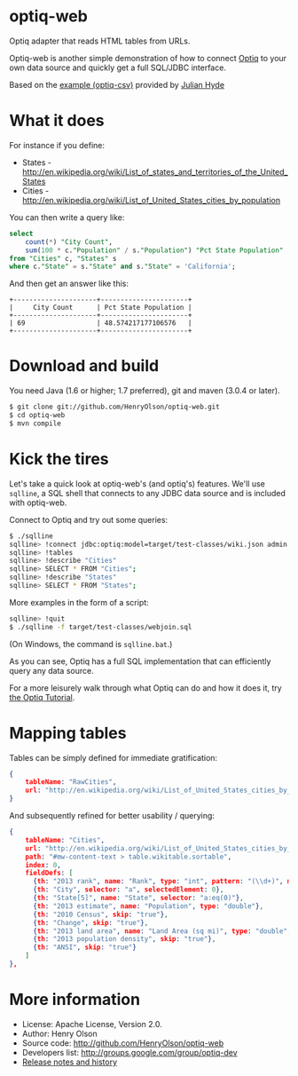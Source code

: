 optiq-web
============

Optiq adapter that reads HTML tables from URLs.

Optiq-web is another simple demonstration of how to connect <a
href="https://github.com/julianhyde/optiq">Optiq</a> to your own
data source and quickly get a full SQL/JDBC interface.

Based on the <a href="https://github.com/julianhyde/optiq-csv">example (optiq-csv)</a>
provided by <a href="https://github.com/julianhyde">Julian Hyde</a>

What it does
==================

For instance if you define:

* States - http://en.wikipedia.org/wiki/List_of_states_and_territories_of_the_United_States
* Cities - http://en.wikipedia.org/wiki/List_of_United_States_cities_by_population

You can then write a query like:
```SQL
select
	count(*) "City Count",
	sum(100 * c."Population" / s."Population") "Pct State Population"
from "Cities" c, "States" s
where c."State" = s."State" and s."State" = 'California';
```

And then get an answer like this:
```
+---------------------+----------------------+
|     City Count      | Pct State Population |
+---------------------+----------------------+
| 69                  | 48.574217177106576   |
+---------------------+----------------------+
```

Download and build
==================

You need Java (1.6 or higher; 1.7 preferred), git and maven (3.0.4 or later).

```bash
$ git clone git://github.com/HenryOlson/optiq-web.git
$ cd optiq-web
$ mvn compile
```

Kick the tires
==============

Let's take a quick look at optiq-web's (and optiq's) features.
We'll use <code>sqlline</code>, a SQL shell that connects to
any JDBC data source and is included with optiq-web.

Connect to Optiq and try out some queries:

```bash
$ ./sqlline
sqlline> !connect jdbc:optiq:model=target/test-classes/wiki.json admin admin
sqlline> !tables
sqlline> !describe "Cities"
sqlline> SELECT * FROM "Cities";
sqlline> !describe "States"
sqlline> SELECT * FROM "States";
```

More examples in the form of a script:

```bash
sqlline> !quit
$ ./sqlline -f target/test-classes/webjoin.sql
```

(On Windows, the command is `sqlline.bat`.)

As you can see, Optiq has a full SQL implementation that can efficiently
query any data source.

For a more leisurely walk through what Optiq can do and how it does it,
try <a href="https://github.com/julianhyde/optiq-csv/blob/master/TUTORIAL.md">the Optiq Tutorial</a>.

Mapping tables
================

Tables can be simply defined for immediate gratification:
```json
{
	tableName: "RawCities",
	url: "http://en.wikipedia.org/wiki/List_of_United_States_cities_by_population"
}
```

And subsequently refined for better usability / querying:
```json
{
	tableName: "Cities",
	url: "http://en.wikipedia.org/wiki/List_of_United_States_cities_by_population",
	path: "#mw-content-text > table.wikitable.sortable",
	index: 0,
	fieldDefs: [
	  {th: "2013 rank", name: "Rank", type: "int", pattern: "(\\d+)", matchGroup: 0},
	  {th: "City", selector: "a", selectedElement: 0},
	  {th: "State[5]", name: "State", selector: "a:eq(0)"},
	  {th: "2013 estimate", name: "Population", type: "double"},
	  {th: "2010 Census", skip: "true"},
	  {th: "Change", skip: "true"},
	  {th: "2013 land area", name: "Land Area (sq mi)", type: "double", selector: ":not(span)"},
	  {th: "2013 population density", skip: "true"},
	  {th: "ANSI", skip: "true"}
	]
},
```

More information
================

* License: Apache License, Version 2.0.
* Author: Henry Olson
* Source code: http://github.com/HenryOlson/optiq-web
* Developers list: http://groups.google.com/group/optiq-dev
* <a href="HISTORY.md">Release notes and history</a>

